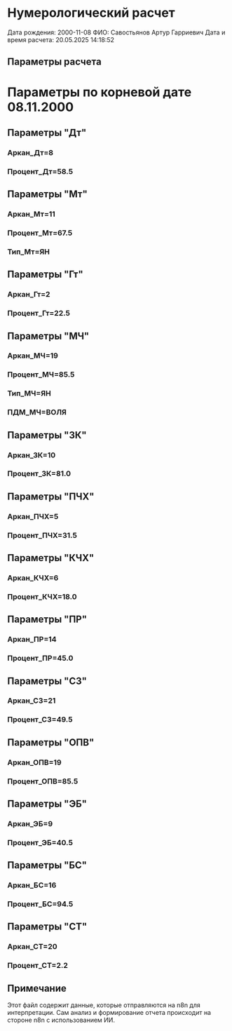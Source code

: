# Нумерологический расчет

Дата рождения: 2000-11-08
ФИО: Савостьянов Артур Гарриевич
Дата и время расчета: 20.05.2025 14:18:52

## Параметры расчета

# Параметры по корневой дате 08.11.2000
## Параметры "Дт"
### Аркан_Дт=8
### Процент_Дт=58.5
## Параметры "Мт"
### Аркан_Мт=11
### Процент_Мт=67.5
### Тип_Мт=ЯН
## Параметры "Гт"
### Аркан_Гт=2
### Процент_Гт=22.5
## Параметры "МЧ"
### Аркан_МЧ=19
### Процент_МЧ=85.5
### Тип_МЧ=ЯН
### ПДМ_МЧ=ВОЛЯ
## Параметры "ЗК"
### Аркан_ЗК=10
### Процент_ЗК=81.0
## Параметры "ПЧХ"
### Аркан_ПЧХ=5
### Процент_ПЧХ=31.5
## Параметры "КЧХ"
### Аркан_КЧХ=6
### Процент_КЧХ=18.0
## Параметры "ПР"
### Аркан_ПР=14
### Процент_ПР=45.0
## Параметры "СЗ"
### Аркан_СЗ=21
### Процент_СЗ=49.5
## Параметры "ОПВ"
### Аркан_ОПВ=19
### Процент_ОПВ=85.5
## Параметры "ЭБ"
### Аркан_ЭБ=9
### Процент_ЭБ=40.5
## Параметры "БС"
### Аркан_БС=16
### Процент_БС=94.5
## Параметры "СТ"
### Аркан_СТ=20
### Процент_СТ=2.2


## Примечание

Этот файл содержит данные, которые отправляются на n8n для интерпретации.
Сам анализ и формирование отчета происходит на стороне n8n с использованием ИИ.

